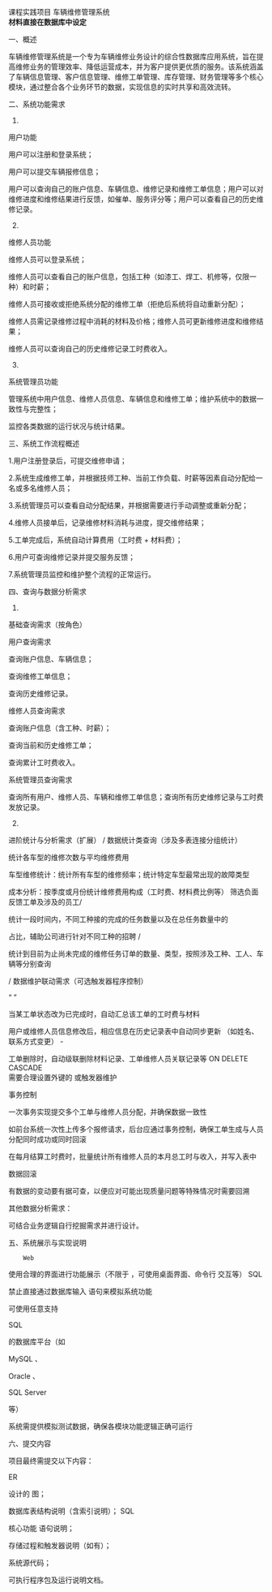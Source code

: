 课程实践项目	车辆维修管理系统<br>
**材料直接在数据库中设定**


一、概述


车辆维修管理系统是一个专为车辆维修业务设计的综合性数据库应用系统，旨在提高维修业务的管理效率、降低运营成本，并为客户提供更优质的服务。该系统涵盖了车辆信息管理、客户信息管理、维修工单管理、库存管理、财务管理等多个核心模块，通过整合各个业务环节的数据，实现信息的实时共享和高效流转。


二、系统功能需求


1.
用户功能


用户可以注册和登录系统；


用户可以提交车辆报修信息；


用户可以查询自己的账户信息、车辆信息、维修记录和维修工单信息；用户可以对维修进度和维修结果进行反馈，如催单、服务评分等；用户可以查看自己的历史维修记录。


2.
维修人员功能


维修人员可以登录系统；


维修人员可以查看自己的账户信息，包括工种（如漆工、焊工、机修等，仅限一种）和时薪；


维修人员可接收或拒绝系统分配的维修工单（拒绝后系统将自动重新分配）；


维修人员需记录维修过程中消耗的材料及价格；维修人员可更新维修进度和维修结果；


维修人员可以查询自己的历史维修记录工时费收入。

3.
系统管理员功能



管理系统中用户信息、维修人员信息、车辆信息和维修工单；维护系统中的数据一致性与完整性；



监控各类数据的运行状况与统计结果。


三、系统工作流程概述


1.用户注册登录后，可提交维修申请；

2.系统生成维修工单，并根据技师工种、当前工作负载、时薪等因素自动分配给一名或多名维修人员；

3.系统管理员可以查看自动分配结果，并根据需要进行手动调整或重新分配；

4.维修人员接单后，记录维修材料消耗与进度，提交维修结果；

5.工单完成后，系统自动计算费用（工时费 + 材料费）；

6.用户可查询维修记录并提交服务反馈；

7.系统管理员监控和维护整个流程的正常运行。


四、查询与数据分析需求


1.
基础查询需求（按角色）

用户查询需求


查询账户信息、车辆信息；


查询维修工单信息；


查询历史维修记录。

维修人员查询需求


查询账户信息（含工种、时薪）；


查询当前和历史维修工单；


查询累计工时费收入。

系统管理员查询需求


查询所有用户、维修人员、车辆和维修工单信息；查询所有历史维修记录与工时费发放记录。


2.
进阶统计与分析需求（扩展）
/
数据统计类查询（涉及多表连接分组统计）


统计各车型的维修次数与平均维修费用


车型维修统计：统计所有车型的维修频率；统计特定车型最常出现的故障类型


成本分析：按季度或月份统计维修费用构成（工时费、材料费比例等）
筛选负面反馈工单及涉及的员工/

统计一段时间内，不同工种接的完成的任务数量以及在总任务数量中的

占比，辅助公司进行针对不同工种的招聘
/

统计到目前为止尚未完成的维修任务订单的数量、类型，按照涉及工种、工人、车辆等分别查询

/
数据维护联动需求（可选触发器程序控制）

“	”

当某工单状态改为已完成时，自动汇总该工单的工时费与材料


用户或维修人员信息修改后，相应信息在历史记录表中自动同步更新
（如姓名、联系方式变更）	-
	
工单删除时，自动级联删除材料记录、工单维修人员关联记录等
ON DELETE CASCADE	
需要合理设置外键的	或触发器维护


事务控制


一次事务实现提交多个工单与维修人员分配，并确保数据一致性


如前台系统一次性上传多个报修请求，后台应通过事务控制，确保工单生成与人员分配同时成功或同时回滚


在每月结算工时费时，批量统计所有维修人员的本月总工时与收入，并写入表中

数据回滚


有数据的变动要有据可查，以便应对可能出现质量问题等特殊情况时需要回溯

其他数据分析需求：

可结合业务逻辑自行挖掘需求并进行设计。


五、系统展示与实现说明


		Web
使用合理的界面进行功能展示（不限于	，可使用桌面界面、命令行
交互等）	SQL	
		
禁止直接通过数据库输入	语句来模拟系统功能



可使用任意支持


SQL


的数据库平台（如

MySQL
、

Oracle
、


SQL Server


等）


系统需提供模拟测试数据，确保各模块功能逻辑正确可运行


六、提交内容


项目最终需提交以下内容：

ER

设计的	图；


数据库表结构说明（含索引说明）；
SQL

核心功能	语句说明；


存储过程和触发器说明（如有）；


系统源代码；


可执行程序包及运行说明文档。